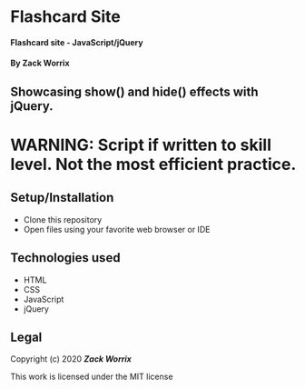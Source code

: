 # Flashcard Site

#### Flashcard site - JavaScript/jQuery

#### By Zack Worrix

## Showcasing show() and hide() effects with jQuery.

# WARNING: Script if written to skill level. Not the most efficient practice. 

## Setup/Installation

* Clone this repository
* Open files using your favorite web browser or IDE

## Technologies used

* HTML
* CSS
* JavaScript
* jQuery

## Legal

Copyright (c) 2020 **_Zack Worrix_**

This work is licensed under the MIT license